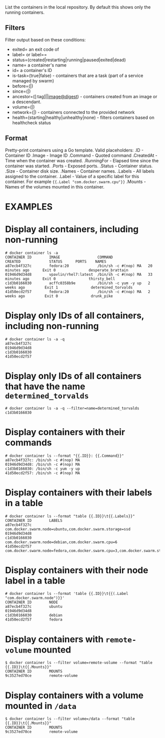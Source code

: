 List the containers in the local repository. By default this shows only
the running containers.

## Filters

Filter output based on these conditions:
   - exited=<int> an exit code of <int>
   - label=<key> or label=<key>=<value>
   - status=(created|restarting|running|paused|exited|dead)
   - name=<string> a container's name
   - id=<ID> a container's ID
   - is-task=(true|false) - containers that are a task (part of a service managed by swarm)
   - before=(<container-name>|<container-id>)
   - since=(<container-name>|<container-id>)
   - ancestor=(<image-name>[:tag]|<image-id>|<image@digest>) - containers created from an image or a descendant.
   - volume=(<volume-name>|<mount-point-destination>)
   - network=(<network-name>|<network-id>) - containers connected to the provided network
   - health=(starting|healthy|unhealthy|none) - filters containers based on healthcheck status

## Format

   Pretty-print containers using a Go template.
   Valid placeholders:
      .ID - Container ID
      .Image - Image ID
      .Command - Quoted command
      .CreatedAt - Time when the container was created.
      .RunningFor - Elapsed time since the container was started.
      .Ports - Exposed ports.
      .Status - Container status.
      .Size - Container disk size.
      .Names - Container names.
      .Labels - All labels assigned to the container.
      .Label - Value of a specific label for this container. For example `{{.Label "com.docker.swarm.cpu"}}`
      .Mounts - Names of the volumes mounted in this container.

# EXAMPLES
# Display all containers, including non-running

    # docker container ls -a
    CONTAINER ID        IMAGE                 COMMAND                CREATED             STATUS      PORTS    NAMES
    a87ecb4f327c        fedora:20             /bin/sh -c #(nop) MA   20 minutes ago      Exit 0               desperate_brattain
    01946d9d34d8        vpavlin/rhel7:latest  /bin/sh -c #(nop) MA   33 minutes ago      Exit 0               thirsty_bell
    c1d3b0166030        acffc0358b9e          /bin/sh -c yum -y up   2 weeks ago         Exit 1               determined_torvalds
    41d50ecd2f57        fedora:20             /bin/sh -c #(nop) MA   2 weeks ago         Exit 0               drunk_pike

# Display only IDs of all containers, including non-running

    # docker container ls -a -q
    a87ecb4f327c
    01946d9d34d8
    c1d3b0166030
    41d50ecd2f57

# Display only IDs of all containers that have the name `determined_torvalds`

    # docker container ls -a -q --filter=name=determined_torvalds
    c1d3b0166030

# Display containers with their commands

    # docker container ls --format "{{.ID}}: {{.Command}}"
    a87ecb4f327c: /bin/sh -c #(nop) MA
    01946d9d34d8: /bin/sh -c #(nop) MA
    c1d3b0166030: /bin/sh -c yum -y up
    41d50ecd2f57: /bin/sh -c #(nop) MA

# Display containers with their labels in a table

    # docker container ls --format "table {{.ID}}\t{{.Labels}}"
    CONTAINER ID        LABELS
    a87ecb4f327c        com.docker.swarm.node=ubuntu,com.docker.swarm.storage=ssd
    01946d9d34d8
    c1d3b0166030        com.docker.swarm.node=debian,com.docker.swarm.cpu=6
    41d50ecd2f57        com.docker.swarm.node=fedora,com.docker.swarm.cpu=3,com.docker.swarm.storage=ssd

# Display containers with their node label in a table

    # docker container ls --format 'table {{.ID}}\t{{(.Label "com.docker.swarm.node")}}'
    CONTAINER ID        NODE
    a87ecb4f327c        ubuntu
    01946d9d34d8
    c1d3b0166030        debian
    41d50ecd2f57        fedora

# Display containers with `remote-volume` mounted

    $ docker container ls --filter volume=remote-volume --format "table {{.ID}}\t{{.Mounts}}"
    CONTAINER ID        MOUNTS
    9c3527ed70ce        remote-volume

# Display containers with a volume mounted in `/data`

    $ docker container ls --filter volume=/data --format "table {{.ID}}\t{{.Mounts}}"
    CONTAINER ID        MOUNTS
    9c3527ed70ce        remote-volume
